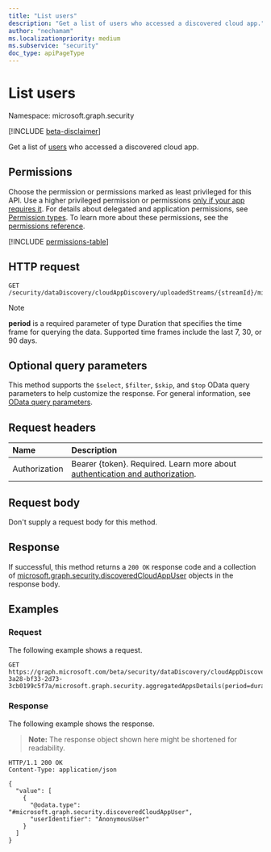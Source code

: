 ```yaml
---
title: "List users"
description: "Get a list of users who accessed a discovered cloud app."
author: "nechamam"
ms.localizationpriority: medium
ms.subservice: "security"
doc_type: apiPageType
---
```


# List users

Namespace: microsoft.graph.security

[!INCLUDE [beta-disclaimer](../../includes/beta-disclaimer.md)]

Get a list of [users](../resources/security-discoveredcloudappuser.md) who accessed a discovered cloud app.

## Permissions

Choose the permission or permissions marked as least privileged for this API. Use a higher privileged permission or permissions [only if your app requires it](/graph/permissions-overview#best-practices-for-using-microsoft-graph-permissions). For details about delegated and application permissions, see [Permission types](/graph/permissions-overview#permission-types). To learn more about these permissions, see the [permissions reference](/graph/permissions-reference).

<!-- {
  "blockType": "permissions",
  "name": "security_discoveredcloudappdetail_list_users"
}
-->
[!INCLUDE [permissions-table](../includes/permissions/security-discoveredcloudappdetail-list-users-permissions.md)]

## HTTP request

<!-- {
  "blockType": "ignored"
}
-->
``` http
GET /security/dataDiscovery/cloudAppDiscovery/uploadedStreams/{streamId}/microsoft.graph.security.aggregatedAppsDetails(period=duration'{duration}')/{appId}/users
```

> [!NOTE]
> **period** is a required parameter of type Duration that specifies the time frame for querying the data. Supported time frames include the last 7, 30, or 90 days.

## Optional query parameters

This method supports the `$select`, `$filter`, `$skip`, and `$top` OData query parameters to help customize the response. For general information, see [OData query parameters](/graph/query-parameters).

## Request headers

|Name|Description|
|:---|:---|
|Authorization|Bearer {token}. Required. Learn more about [authentication and authorization](/graph/auth/auth-concepts).|

## Request body

Don't supply a request body for this method.

## Response

If successful, this method returns a `200 OK` response code and a collection of [microsoft.graph.security.discoveredCloudAppUser](../resources/security-discoveredcloudappuser.md) objects in the response body.

## Examples

### Request

The following example shows a request.
<!-- {
  "blockType": "request",
  "name": "list_discoveredcloudappuser"
}
-->
``` http
GET https://graph.microsoft.com/beta/security/dataDiscovery/cloudAppDiscovery/uploadedStreams/93b60b3e-3a28-bf33-2d73-3cb0199c5f7a/microsoft.graph.security.aggregatedAppsDetails(period=duration'P90D')/12345/users
```


### Response

The following example shows the response.
>**Note:** The response object shown here might be shortened for readability.
<!-- {
  "blockType": "response",
  "truncated": true,
  "@odata.type": "Collection(microsoft.graph.security.discoveredCloudAppUser)"
}
-->
``` http
HTTP/1.1 200 OK
Content-Type: application/json

{
  "value": [
    {
      "@odata.type": "#microsoft.graph.security.discoveredCloudAppUser",
      "userIdentifier": "AnonymousUser"
    }
  ]
}
```

